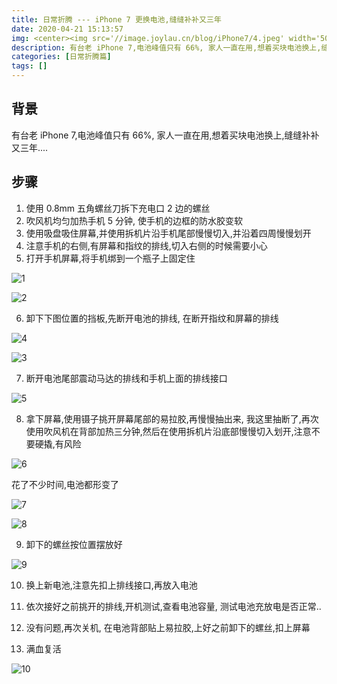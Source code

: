 ```yaml
---
title: 日常折腾 --- iPhone 7 更换电池,缝缝补补又三年
date: 2020-04-21 15:13:57
img: <center><img src='//image.joylau.cn/blog/iPhone7/4.jpeg' width='50%' alt='Daily-iPhone7-Replace-Battery'></center>
description: 有台老 iPhone 7,电池峰值只有 66%, 家人一直在用,想着买块电池换上,缝缝补补又三年....
categories: [日常折腾篇]
tags: []
---
```


<!-- more -->

## 背景
有台老 iPhone 7,电池峰值只有 66%, 家人一直在用,想着买块电池换上,缝缝补补又三年....

## 步骤
1. 使用 0.8mm 五角螺丝刀拆下充电口 2 边的螺丝
2. 吹风机均匀加热手机 5 分钟, 使手机的边框的防水胶变软
3. 使用吸盘吸住屏幕,并使用拆机片沿手机尾部慢慢切入,并沿着四周慢慢划开
4. 注意手机的右侧,有屏幕和指纹的排线,切入右侧的时候需要小心
5. 打开手机屏幕,将手机绑到一个瓶子上固定住

![1](//image.joylau.cn/blog/iPhone7/1.jpeg)

![2](//image.joylau.cn/blog/iPhone7/2.jpeg)

6. 卸下下图位置的挡板,先断开电池的排线, 在断开指纹和屏幕的排线

![4](//image.joylau.cn/blog/iPhone7/4.jpeg)

![3](//image.joylau.cn/blog/iPhone7/3.jpeg)

7. 断开电池尾部震动马达的排线和手机上面的排线接口

![5](//image.joylau.cn/blog/iPhone7/5.jpeg)

8. 拿下屏幕,使用镊子挑开屏幕尾部的易拉胶,再慢慢抽出来, 我这里抽断了,再次使用吹风机在背部加热三分钟,然后在使用拆机片沿底部慢慢切入划开,注意不要硬撬,有风险

![6](//image.joylau.cn/blog/iPhone7/6.jpeg)

花了不少时间,电池都形变了

![7](//image.joylau.cn/blog/iPhone7/7.jpeg)

![8](//image.joylau.cn/blog/iPhone7/8.jpeg)

9. 卸下的螺丝按位置摆放好

![9](//image.joylau.cn/blog/iPhone7/9.jpeg)

10. 换上新电池,注意先扣上排线接口,再放入电池

11. 依次接好之前挑开的排线,开机测试,查看电池容量, 测试电池充放电是否正常..

12. 没有问题,再次关机, 在电池背部贴上易拉胶,上好之前卸下的螺丝,扣上屏幕

13. 满血复活

![10](//image.joylau.cn/blog/iPhone7/10.jpeg)
